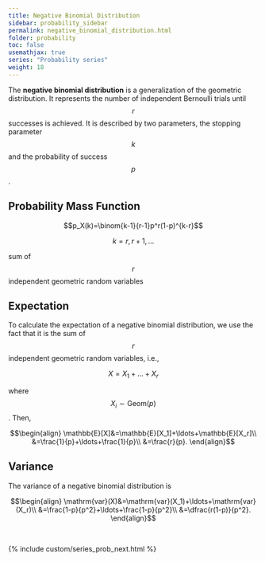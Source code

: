 ```yaml
---
title: Negative Binomial Distribution
sidebar: probability_sidebar
permalink: negative_binomial_distribution.html
folder: probability
toc: false
usemathjax: true
series: "Probability series"
weight: 18
---
```


The **negative binomial distribution** is a generalization of the geometric distribution. It represents the number of independent Bernoulli trials until $$r$$ successes is achieved. It is described by two parameters, the stopping parameter $$k$$ and the probability of success $$p$$.

## Probability Mass Function

$$p_X(k)=\binom{k-1}{r-1}p^r(1-p)^{k-r}$$

$$k=r,r+1,\ldots$$

sum of $$r$$ independent geometric random variables

## Expectation

To calculate the expectation of a negative binomial distribution, we use the fact that it is the sum of $$r$$ independent geometric random variables, i.e.,

$$X=X_1+\ldots+X_r$$

where $$X_i\sim\mathrm{Geom}(p)$$. Then,

$$\begin{align}
\mathbb{E}[X]&=\mathbb{E}[X_1]+\ldots+\mathbb{E}[X_r]\\
&=\frac{1}{p}+\ldots+\frac{1}{p}\\
&=\frac{r}{p}.
\end{align}$$

## Variance

The variance of a negative binomial distribution is

$$\begin{align}
\mathrm{var}(X)&=\mathrm{var}(X_1)+\ldots+\mathrm{var}(X_r)\\
&=\frac{1-p}{p^2}+\ldots+\frac{1-p}{p^2}\\
&=\dfrac{r(1-p)}{p^2}.
\end{align}$$

<br>

{% include custom/series_prob_next.html %}
